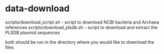 # data-download

scripts/download_script.sh - script to download NCBI bacteria and Archaea references
scripts/download_plsdb.sh - script to download and extract the PLSDB plasmid sequences

both should be run in the directory where you would like to download the files
